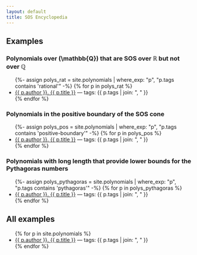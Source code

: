 ```yaml
---
layout: default
title: SOS Encyclopedia
---
```


## Examples

### Polynomials over \(\mathbb{Q}\) that are SOS over $\mathbb{R}$ but not over $\mathbb{Q}$
<ul>
{%- assign polys_rat = site.polynomials | where_exp: "p", "p.tags contains 'rational'" -%}
{% for p in polys_rat %}
  <li><a href="{{ site.baseurl }}{{ p.url }}">{{ p.author }}. {{ p.title }}</a> — tags: {{ p.tags | join: ", " }}</li>
{% endfor %}
</ul>

### Polynomials in the positive boundary of the SOS cone
<ul>
{%- assign polys_pos = site.polynomials | where_exp: "p", "p.tags contains 'positive-boundary'" -%}
{% for p in polys_pos %}
  <li><a href="{{ site.baseurl }}{{ p.url }}">{{ p.author }}. {{ p.title }}</a>  — tags: {{ p.tags | join: ", " }}</li>
{% endfor %}
</ul>

### Polynomials with long length that provide lower bounds for the Pythagoras numbers
<ul>
{%- assign polys_pythagoras = site.polynomials | where_exp: "p", "p.tags contains 'pythagoras'" -%}
{% for p in polys_pythagoras %}
  <li><a href="{{ site.baseurl }}{{ p.url }}">{{ p.author }}. {{ p.title }}</a> — tags: {{ p.tags | join: ", " }}</li>
{% endfor %}
</ul>

## All examples

<ul>
{% for p in site.polynomials  %}
  <li><a href="{{ site.baseurl }}{{ p.url }}">{{ p.author }}. {{ p.title }}</a> — tags: {{ p.tags | join: ", " }}</li>
{% endfor %}
</ul>



<script type="text/javascript" async
  src="https://cdn.jsdelivr.net/npm/mathjax@3/es5/tex-mml-chtml.js">
</script>

